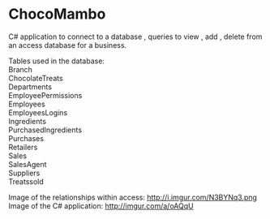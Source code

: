 ChocoMambo
==========

C# application to connect to a database , queries to view , add , delete from an access database for a business.

Tables used in the database:  
Branch  
ChocolateTreats  
Departments  
EmployeePermissions  
Employees  
EmployeesLogins  
Ingredients  
PurchasedIngredients  
Purchases  
Retailers  
Sales  
SalesAgent  
Suppliers  
Treatssold  
  
Image of the relationships within access: http://i.imgur.com/N3BYNq3.png  
Image of the C# application: http://imgur.com/a/oAQqU  
